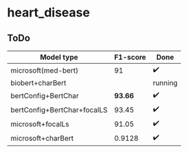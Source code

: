 # heart_disease
## ToDo



Model type| F1-score |Done
------------ | ------------- |-----------|
microsoft(med-bert)|91|✔️|
biobert+charBert ||running
bertConfig+BertChar|**93.66**| ✔️
bertConfig+BertChar+focalLS|93.45| ✔️
microsoft+focalLs| 91.05 |✔️
microsoft+charBert|0.9128|✔️
